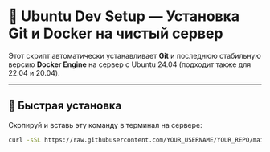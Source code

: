 # 🚀 Ubuntu Dev Setup — Установка Git и Docker на чистый сервер

Этот скрипт автоматически устанавливает **Git** и последнюю стабильную версию **Docker Engine** на сервер с Ubuntu 24.04 (подходит также для 22.04 и 20.04).

---

## 🔧 Быстрая установка

Скопируй и вставь эту команду в терминал на сервере:

```bash
curl -sSL https://raw.githubusercontent.com/YOUR_USERNAME/YOUR_REPO/main/setup-dev.sh | bash
```

